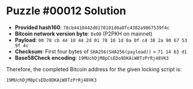 # Puzzle #00012 Solution

- **Provided hash160**: `78cb4410442d0178101d0a0fc4382a9067539f4c`
- **Bitcoin network version byte**: `0x00` (P2PKH on mainnet)
- **Payload**: `00 78 cb 44 10 44 2d 01 78 10 1d 0a 0f c4 38 2a 90 67 53 9f 4c`
- **Checksum**: First four bytes of `SHA256(SHA256(payload))` = `71 14 63 d1`
- **Base58Check encoding**: `19MUchDjM8pCsEDo9DKAiW8TzPrRj48VK3`

Therefore, the completed Bitcoin address for the given locking script is:

```
19MUchDjM8pCsEDo9DKAiW8TzPrRj48VK3
```
